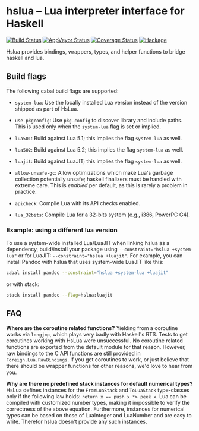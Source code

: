 # hslua – Lua interpreter interface for Haskell

[![Build Status]](https://travis-ci.org/hslua/hslua)
[![AppVeyor Status]](https://ci.appveyor.com/project/tarleb/hslua-r2y18)
[![Coverage Status]](https://coveralls.io/github/osa1/hslua?branch=master)
[![Hackage]](https://hackage.haskell.org/package/hslua)

Hslua provides bindings, wrappers, types, and helper functions to bridge haskell
and lua.

[Build Status]: https://travis-ci.org/hslua/hslua.svg?branch=master
[AppVeyor Status]: https://ci.appveyor.com/api/projects/status/ldutrilgxhpcau94/branch/master?svg=true
[Coverage Status]: https://coveralls.io/repos/osa1/hslua/badge.svg?branch=master&service=github
[Hackage]: http://img.shields.io/hackage/v/hslua.svg


Build flags
-----------

The following cabal build flags are supported:

- `system-lua`: Use the locally installed Lua version instead of the version
  shipped as part of HsLua.

- `use-pkgconfig`: Use `pkg-config` to discover library and include paths. This
  is used only when the `system-lua` flag is set or implied.

- `lua501`: Build against Lua 5.1; this implies the flag `system-lua` as well.

- `lua502`: Build against Lua 5.2; this implies the flag `system-lua` as well.

- `luajit`: Build against LuaJIT; this implies the flag `system-lua` as well.

- `allow-unsafe-gc`: Allow optimizations which make Lua's garbage collection
  potentially unsafe; haskell finalizers must be handled with extreme care. This
  is *enabled* per default, as this is rarely a problem in practice.

- `apicheck`: Compile Lua with its API checks enabled.

- `lua_32bits`: Compile Lua for a 32-bits system (e.g., i386, PowerPC G4).


### Example: using a different lua version

To use a system-wide installed Lua/LuaJIT when linking hslua as a dependency,
build/install your package using `--constraint="hslua +system-lua"` or for
LuaJIT: `--constraint="hslua +luajit"`. For example, you can install Pandoc with
hslua that uses system-wide LuaJIT like this:

``` sh
cabal install pandoc --constraint="hslua +system-lua +luajit"
```

or with stack:

``` sh
stack install pandoc --flag=hslua:luajit
```


FAQ
---

**Where are the coroutine related functions?** Yielding from a coroutine works
via `longjmp`, which plays very badly with Haskell's RTS. Tests to get
coroutines working with HsLua were unsuccessful. No coroutine related functions
are exported from the default module for that reason. However, raw bindings to
the C API functions are still provided in `Foreign.Lua.RawBindings`. If you get
coroutines to work, or just believe that there should be wrapper functions for
other reasons, we'd love to hear from you.

**Why are there no predefined stack instances for default numerical types?**
HsLua defines instances for the `FromLuaStack` and `ToLuaStack` type-classes
only if the following law holds: `return x == push x *> peek x`. Lua can be
compiled with customized number types, making it impossible to verify the
correctness of the above equation. Furthermore, instances for numerical types
can be based on those of LuaInteger and LuaNumber and are easy to write.
Therefor hslua doesn't provide any such instances.
